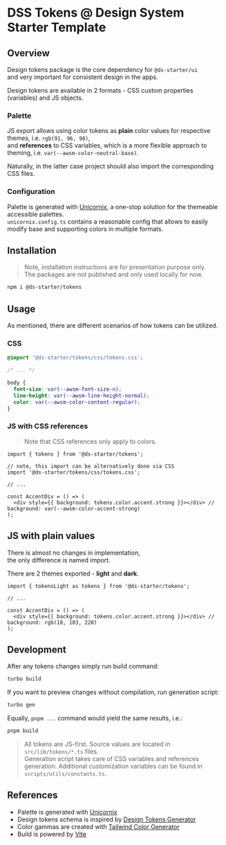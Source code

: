 # DSS Tokens @ Design System Starter Template

## Overview

Design tokens package is the core dependency for `@ds-starter/ui`  
and very important for consistent design in the apps.

Design tokens are available in 2 formats - CSS custom properties (variables) and JS objects.

### Palette

JS export allows using color tokens as **plain** color values for respective themes, i.e. `rgb(91, 96, 98)`,  
and **references** to CSS variables, which is a more flexible approach to theming, i.e. `var(--awsm-color-neutral-base)`.

Naturally, in the latter case project should also import the corresponding CSS files.

### Configuration

Palette is generated with [Unicornix](https://www.npmjs.com/package/unicornix), a one-stop solution for the themeable accessible palettes.  
`unicornix.config.ts` contains a reasonable config that allows to easily modify base and supporting colors in multiple formats.

## Installation

> Note, installation instructions are for presentation purpose only.  
> The packages are not published and only used locally for now.

```sh
npm i @ds-starter/tokens
```

## Usage

As mentioned, there are different scenarios of how tokens can be utilized.

### CSS

```css
@import '@ds-starter/tokens/css/tokens.css';

/* ... */

body {
  font-size: var(--awsm-font-size-n);
  line-height: var(--awsm-line-height-normal);
  color: var(--awsm-color-content-regular);
}
```

### JS with CSS references

> Note that CSS references only apply to colors.

```tsx
import { tokens } from '@ds-starter/tokens';

// note, this import can be alternatively done via CSS
import '@ds-starter/tokens/css/tokens.css';

// ...

const AccentDiv = () => (
  <div style={{ background: tokens.color.accent.strong }}></div> // background: var(--awsm-color-accent-strong)
);
```

## JS with plain values

There is almost no changes in implementation,  
the only difference is named import.

There are 2 themes exported - **light** and **dark**.

```tsx
import { tokensLight as tokens } from '@ds-starter/tokens';

// ...

const AccentDiv = () => (
  <div style={{ background: tokens.color.accent.strong }}></div> // background: rgb(18, 103, 228)
);
```

## Development

After any tokens changes simply run build command:

```sh
turbo build
```

If you want to preview changes without compilation, run generation script:

```sh
turbo gen
```

Equally, `pnpm ...` command would yield the same results, i.e.:

```sh
pnpm build
```

> All tokens are JS-first. Source values are located in `src/lib/tokens/*.ts` files.  
> Generation script takes care of CSS variables and references generation.
> Additional customization variables can be found in `scripts/utils/constants.ts`.

## References

- Palette is generated with [Unicornix](https://www.npmjs.com/package/unicornix)
- Design tokens schema is inspired by [Design Tokens Generator](https://www.design-tokens.dev/)
- Color gammas are created with [Tailwind Color Generator](https://uicolors.app/create)
- Build is powered by [Vite](https://vitejs.dev/)
